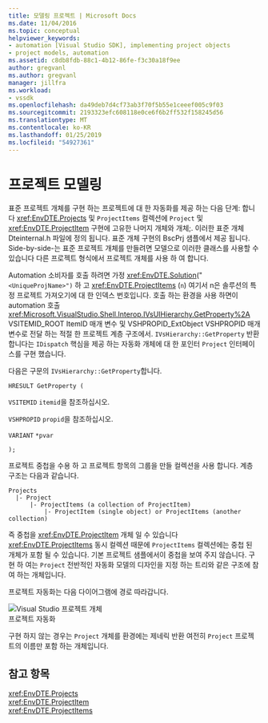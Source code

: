 ```yaml
---
title: 모델링 프로젝트 | Microsoft Docs
ms.date: 11/04/2016
ms.topic: conceptual
helpviewer_keywords:
- automation [Visual Studio SDK], implementing project objects
- project models, automation
ms.assetid: c8db8fdb-88c1-4b12-86fe-f3c30a18f9ee
author: gregvanl
ms.author: gregvanl
manager: jillfra
ms.workload:
- vssdk
ms.openlocfilehash: da49deb7d4cf73ab3f70f5b55e1ceeef005c9f03
ms.sourcegitcommit: 2193323efc608118e0ce6f6b2ff532f158245d56
ms.translationtype: MT
ms.contentlocale: ko-KR
ms.lasthandoff: 01/25/2019
ms.locfileid: "54927361"
---
```

# <a name="project-modeling"></a>프로젝트 모델링
표준 프로젝트 개체를 구현 하는 프로젝트에 대 한 자동화를 제공 하는 다음 단계: 합니다 <xref:EnvDTE.Projects> 및 `ProjectItems` 컬렉션에 `Project` 및 <xref:EnvDTE.ProjectItem> 구현에 고유한 나머지 개체와 개체;. 이러한 표준 개체 Dteinternal.h 파일에 정의 됩니다. 표준 개체 구현의 BscPrj 샘플에서 제공 됩니다. Side-by-side-는 표준 프로젝트 개체를 만들려면 모델으로 이러한 클래스를 사용할 수 있습니다 다른 프로젝트 형식에서 프로젝트 개체를 사용 하 여 합니다.  
  
 Automation 소비자를 호출 하려면 가정 <xref:EnvDTE.Solution>("`<UniqueProjName>")` 하 고 <xref:EnvDTE.ProjectItems> (`n`) 여기서 n은 솔루션의 특정 프로젝트 가져오기에 대 한 인덱스 번호입니다. 호출 하는 환경을 사용 하면이 automation 호출 <xref:Microsoft.VisualStudio.Shell.Interop.IVsUIHierarchy.GetProperty%2A> VSITEMID_ROOT ItemID 매개 변수 및 VSHPROPID_ExtObject VSHPROPID 매개 변수로 전달 하는 적절 한 프로젝트 계층 구조에서. `IVsHierarchy::GetProperty` 반환 합니다는 `IDispatch` 핵심을 제공 하는 자동화 개체에 대 한 포인터 `Project` 인터페이스를 구현 했습니다.  
  
 다음은 구문의 `IVsHierarchy::GetProperty`합니다.  
  
 `HRESULT GetProperty (`  
  
 `VSITEMID` `itemid`을 참조하십시오.  
  
 `VSHPROPID` `propid`을 참조하십시오.  
  
 `VARIANT` `*pvar`  
  
 `);`  
  
 프로젝트 중첩을 수용 하 고 프로젝트 항목의 그룹을 만들 컬렉션을 사용 합니다. 계층 구조는 다음과 같습니다.  
  
```  
Projects  
  |- Project  
      |- ProjectItems (a collection of ProjectItem)  
          |- ProjectItem (single object) or ProjectItems (another collection)  
```  
  
 즉 중첩을 <xref:EnvDTE.ProjectItem> 개체 일 수 있습니다 <xref:EnvDTE.ProjectItems> 동시 컬렉션 때문에 `ProjectItems` 컬렉션에는 중첩 된 개체가 포함 될 수 있습니다. 기본 프로젝트 샘플에서이 중첩을 보여 주지 않습니다. 구현 하 여는 `Project` 전반적인 자동화 모델의 디자인을 지정 하는 트리와 같은 구조에 참여 하는 개체입니다.  
  
 프로젝트 자동화는 다음 다이어그램에 경로 따라갑니다.  
  
 ![Visual Studio 프로젝트 개체](../../extensibility/internals/media/projectobjects.gif "ProjectObjects")  
프로젝트 자동화  
  
 구현 하지 않는 경우는 `Project` 개체를 환경에는 제네릭 반환 여전히 `Project` 프로젝트의 이름만 포함 하는 개체입니다.  
  
## <a name="see-also"></a>참고 항목  
 <xref:EnvDTE.Projects>   
 <xref:EnvDTE.ProjectItem>   
 <xref:EnvDTE.ProjectItems>